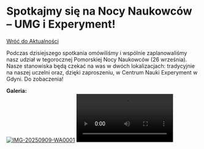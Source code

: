 # Spotkajmy się na Nocy Naukowców – UMG i Experyment!

[Wróć do Aktualności](../news.html)

Podczas dzisiejszego spotkania omówiliśmy i wspólnie zaplanowaliśmy nasz udział w tegorocznej Pomorskiej Nocy Naukowców (26 września). Nasze stanowiska będą czekać na was w dwóch lokalizacjach: tradycyjnie na naszej uczelni oraz, dzięki zaproszeniu, w Centrum Nauki Experyment w Gdyni. Do zobaczenia!

**Galeria:**  
[![IMG-20250909-WA0001](https://i.postimg.cc/xdx01S9X/IMG-20250909-WA0001.jpg)](https://postimg.cc/QB7Lfw9D)
<video controls width="50%" height="auto">
<source src="../images/rolki.mp4" type="video/mp4">
Twoja przeglądarka nie obsługuje odtwarzacza wideo.
</video>
